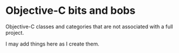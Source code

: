 # Objective-C bits and bobs #

Objective-C classes and categories that are not associated with a full project.

I may add things here as I create them.
